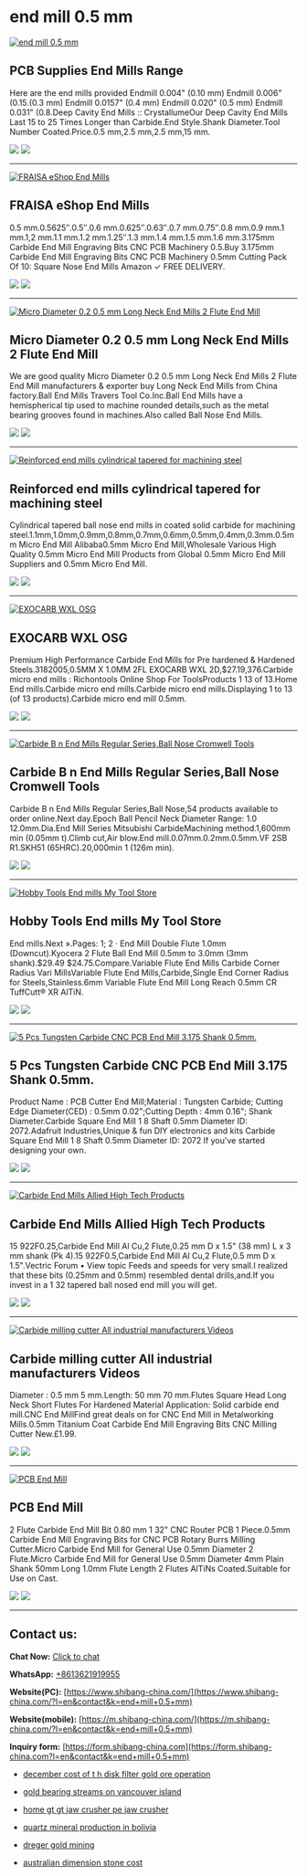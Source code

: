 # end mill 0.5 mm

<a href="https://swt.shibang-china.com/?l=en&img&k=end+mill+0.5+mm" target="_blank">![end mill 0.5 mm](http://static.shibang-china.com/all-800x300/551.jpg)</a>

## PCB Supplies End Mills Range
Here are the end mills provided Endmill 0.004&quot; (0.10 mm) Endmill 0.006&quot; (0.15.(0.3 mm) Endmill 0.0157&quot; (0.4 mm) Endmill 0.020&quot; (0.5 mm) Endmill 0.031&quot; (0.8.Deep Cavity End Mills :: CrystallumeOur Deep Cavity End Mills Last 15 to 25 Times Longer than Carbide.End Style.Shank Diameter.Tool Number Coated.Price.0.5 mm,2.5 mm,2.5 mm,15 mm.


<a href="https://whatsapp.shibangsoft.com/WhatsApp.php" target="_blank" title="WhatsApp">![](http://static.shibang-china.com/icon/whatsapp.png)</a> <a href="https://swt.shibang-china.com/?l=en&icon&k=end+mill+0.5+mm" target="_blank">![](http://static.shibang-china.com/icon/chat-en.png)</a>

---

<a href="https://swt.shibang-china.com/?l=en&img&k=end+mill+0.5+mm" target="_blank">![FRAISA eShop End Mills](http://static.shibang-china.com/all-800x300/636.jpg)</a>

## FRAISA eShop End Mills
0.5 mm.0.5625″.0.5″.0.6 mm.0.625″.0.63″.0.7 mm.0.75″.0.8 mm.0.9 mm.1 mm.1,2 mm.1.1 mm.1.2 mm.1.25″.1.3 mm.1.4 mm.1.5 mm.1.6 mm.3.175mm Carbide End Mill Engraving Bits CNC PCB Machinery 0.5.Buy 3.175mm Carbide End Mill Engraving Bits CNC PCB Machinery 0.5mm Cutting Pack Of 10: Square Nose End Mills Amazon ✓ FREE DELIVERY.


<a href="https://whatsapp.shibangsoft.com/WhatsApp.php" target="_blank" title="WhatsApp">![](http://static.shibang-china.com/icon/whatsapp.png)</a> <a href="https://swt.shibang-china.com/?l=en&icon&k=end+mill+0.5+mm" target="_blank">![](http://static.shibang-china.com/icon/chat-en.png)</a>

---

<a href="https://swt.shibang-china.com/?l=en&img&k=end+mill+0.5+mm" target="_blank">![Micro Diameter 0.2 0.5 mm Long Neck End Mills 2 Flute End Mill](http://static.shibang-china.com/all-800x300/204.jpg)</a>

## Micro Diameter 0.2 0.5 mm Long Neck End Mills 2 Flute End Mill
We are good quality Micro Diameter 0.2 0.5 mm Long Neck End Mills 2 Flute End Mill manufacturers &amp; exporter buy Long Neck End Mills from China factory.Ball End Mills Travers Tool Co.Inc.Ball End Mills have a hemispherical tip used to machine rounded details,such as the metal bearing grooves found in machines.Also called Ball Nose End Mills.


<a href="https://whatsapp.shibangsoft.com/WhatsApp.php" target="_blank" title="WhatsApp">![](http://static.shibang-china.com/icon/whatsapp.png)</a> <a href="https://swt.shibang-china.com/?l=en&icon&k=end+mill+0.5+mm" target="_blank">![](http://static.shibang-china.com/icon/chat-en.png)</a>

---

<a href="https://swt.shibang-china.com/?l=en&img&k=end+mill+0.5+mm" target="_blank">![Reinforced end mills cylindrical tapered for machining steel](http://static.shibang-china.com/all-800x300/1368.jpg)</a>

## Reinforced end mills cylindrical tapered for machining steel
Cylindrical tapered ball nose end mills in coated solid carbide for machining steel.1.1mm,1.0mm,0.9mm,0.8mm,0.7mm,0.6mm,0.5mm,0.4mm,0.3mm.0.5mm Micro End Mill Alibaba0.5mm Micro End Mill,Wholesale Various High Quality 0.5mm Micro End Mill Products from Global 0.5mm Micro End Mill Suppliers and 0.5mm Micro End Mill.


<a href="https://whatsapp.shibangsoft.com/WhatsApp.php" target="_blank" title="WhatsApp">![](http://static.shibang-china.com/icon/whatsapp.png)</a> <a href="https://swt.shibang-china.com/?l=en&icon&k=end+mill+0.5+mm" target="_blank">![](http://static.shibang-china.com/icon/chat-en.png)</a>

---

<a href="https://swt.shibang-china.com/?l=en&img&k=end+mill+0.5+mm" target="_blank">![EXOCARB WXL OSG](http://static.shibang-china.com/all-800x300/1307.jpg)</a>

## EXOCARB WXL OSG
Premium High Performance Carbide End Mills for Pre hardened &amp; Hardened Steels.3182005,0.5MM X 1.0MM 2FL EXOCARB WXL 2D,$27.19,376.Carbide micro end mills : Richontools Online Shop For ToolsProducts 1 13 of 13.Home End mills.Carbide micro end mills.Carbide micro end mills.Displaying 1 to 13 (of 13 products).Carbide micro end mill 0.5mm.


<a href="https://whatsapp.shibangsoft.com/WhatsApp.php" target="_blank" title="WhatsApp">![](http://static.shibang-china.com/icon/whatsapp.png)</a> <a href="https://swt.shibang-china.com/?l=en&icon&k=end+mill+0.5+mm" target="_blank">![](http://static.shibang-china.com/icon/chat-en.png)</a>

---

<a href="https://swt.shibang-china.com/?l=en&img&k=end+mill+0.5+mm" target="_blank">![Carbide B n End Mills Regular Series,Ball Nose Cromwell Tools](http://static.shibang-china.com/all-800x300/714.jpg)</a>

## Carbide B n End Mills Regular Series,Ball Nose Cromwell Tools
Carbide B n End Mills Regular Series,Ball Nose,54 products available to order online.Next day.Epoch Ball Pencil Neck Diameter Range: 1.0 12.0mm.Dia.End Mill Series Mitsubishi CarbideMachining method.1,600mm min (0.05mm t).Climb cut,Air blow.End mill.0.07mm.0.2mm.0.5mm.VF 2SB R1.SKH51 (65HRC).20,000min 1 (126m min).


<a href="https://whatsapp.shibangsoft.com/WhatsApp.php" target="_blank" title="WhatsApp">![](http://static.shibang-china.com/icon/whatsapp.png)</a> <a href="https://swt.shibang-china.com/?l=en&icon&k=end+mill+0.5+mm" target="_blank">![](http://static.shibang-china.com/icon/chat-en.png)</a>

---

<a href="https://swt.shibang-china.com/?l=en&img&k=end+mill+0.5+mm" target="_blank">![Hobby Tools End mills My Tool Store](http://static.shibang-china.com/all-800x300/1238.jpg)</a>

## Hobby Tools End mills My Tool Store
End mills.Next ».Pages: 1; 2 &middot; End Mill Double Flute 1.0mm (Downcut).Kyocera 2 Flute Ball End Mill 0.5mm to 3.0mm (3mm shank).$29.49 $24.75.Compare.Variable Flute End Mills Carbide Corner Radius Vari MillsVariable Flute End Mills,Carbide,Single End Corner Radius for Steels,Stainless.6mm Variable Flute End Mill Long Reach 0.5mm CR TuffCutt® XR AlTiN.


<a href="https://whatsapp.shibangsoft.com/WhatsApp.php" target="_blank" title="WhatsApp">![](http://static.shibang-china.com/icon/whatsapp.png)</a> <a href="https://swt.shibang-china.com/?l=en&icon&k=end+mill+0.5+mm" target="_blank">![](http://static.shibang-china.com/icon/chat-en.png)</a>

---

<a href="https://swt.shibang-china.com/?l=en&img&k=end+mill+0.5+mm" target="_blank">![5 Pcs Tungsten Carbide CNC PCB End Mill 3.175 Shank 0.5mm.](http://static.shibang-china.com/all-800x300/1489.jpg)</a>

## 5 Pcs Tungsten Carbide CNC PCB End Mill 3.175 Shank 0.5mm.
Product Name : PCB Cutter End Mill;Material : Tungsten Carbide; Cutting Edge Diameter(CED) : 0.5mm 0.02&quot;;Cutting Depth : 4mm 0.16&quot;; Shank Diameter.Carbide Square End Mill 1 8 Shaft 0.5mm Diameter ID: 2072.Adafruit Industries,Unique &amp; fun DIY electronics and kits Carbide Square End Mill 1 8 Shaft 0.5mm Diameter ID: 2072 If you&#39;ve started designing your own.


<a href="https://whatsapp.shibangsoft.com/WhatsApp.php" target="_blank" title="WhatsApp">![](http://static.shibang-china.com/icon/whatsapp.png)</a> <a href="https://swt.shibang-china.com/?l=en&icon&k=end+mill+0.5+mm" target="_blank">![](http://static.shibang-china.com/icon/chat-en.png)</a>

---

<a href="https://swt.shibang-china.com/?l=en&img&k=end+mill+0.5+mm" target="_blank">![Carbide End Mills Allied High Tech Products](http://static.shibang-china.com/all-800x300/535.jpg)</a>

## Carbide End Mills Allied High Tech Products
15 922F0.25,Carbide End Mill Al Cu,2 Flute,0.25 mm D x 1.5&quot; (38 mm) L x 3 mm shank (Pk 4).15 922F0.5,Carbide End Mill Al Cu,2 Flute,0.5 mm D x 1.5&quot;.Vectric Forum • View topic Feeds and speeds for very small.I realized that these bits (0.25mm and 0.5mm) resembled dental drills,and.If you invest in a 1 32 tapered ball nosed end mill you will get.


<a href="https://whatsapp.shibangsoft.com/WhatsApp.php" target="_blank" title="WhatsApp">![](http://static.shibang-china.com/icon/whatsapp.png)</a> <a href="https://swt.shibang-china.com/?l=en&icon&k=end+mill+0.5+mm" target="_blank">![](http://static.shibang-china.com/icon/chat-en.png)</a>

---

<a href="https://swt.shibang-china.com/?l=en&img&k=end+mill+0.5+mm" target="_blank">![Carbide milling cutter All industrial manufacturers Videos](http://static.shibang-china.com/all-800x300/1500.jpg)</a>

## Carbide milling cutter All industrial manufacturers Videos
Diameter : 0.5 mm 5 mm.Length: 50 mm 70 mm.Flutes Square Head Long Neck Short Flutes For Hardened Material Application: Solid carbide end mill.CNC End MillFind great deals on for CNC End Mill in Metalworking Mills.0.5mm Titanium Coat Carbide End Mill Engraving Bits CNC Milling Cutter New.£1.99.


<a href="https://whatsapp.shibangsoft.com/WhatsApp.php" target="_blank" title="WhatsApp">![](http://static.shibang-china.com/icon/whatsapp.png)</a> <a href="https://swt.shibang-china.com/?l=en&icon&k=end+mill+0.5+mm" target="_blank">![](http://static.shibang-china.com/icon/chat-en.png)</a>

---

<a href="https://swt.shibang-china.com/?l=en&img&k=end+mill+0.5+mm" target="_blank">![PCB End Mill](http://static.shibang-china.com/all-800x300/458.jpg)</a>

## PCB End Mill
2 Flute Carbide End Mill Bit 0.80 mm 1 32&quot; CNC Router PCB 1 Piece.0.5mm Carbide End Mill Engraving Bits for CNC PCB Rotary Burrs Milling Cutter.Micro Carbide End Mill for General Use 0.5mm Diameter 2 Flute.Micro Carbide End Mill for General Use 0.5mm Diameter 4mm Plain Shank 50mm Long 1.0mm Flute Length 2 Flutes AlTiNs Coated.Suitable for Use on Cast.


<a href="https://whatsapp.shibangsoft.com/WhatsApp.php" target="_blank" title="WhatsApp">![](http://static.shibang-china.com/icon/whatsapp.png)</a> <a href="https://swt.shibang-china.com/?l=en&icon&k=end+mill+0.5+mm" target="_blank">![](http://static.shibang-china.com/icon/chat-en.png)</a>

---
## Contact us:

**Chat Now:** [Click to chat](https://swt.shibang-china.com?l=en&contact&k=end+mill+0.5+mm)

**WhatsApp:**  [+8613621919955](https://whatsapp.shibangsoft.com/WhatsApp.php)

**Website(PC):** [https://www.shibang-china.com/](https://www.shibang-china.com/?l=en&contact&k=end+mill+0.5+mm)

**Website(mobile):** [https://m.shibang-china.com/](https://m.shibang-china.com/?l=en&contact&k=end+mill+0.5+mm)

**Inquiry form:** [https://form.shibang-china.com](https://form.shibang-china.com?l=en&contact&k=end+mill+0.5+mm)

* [december cost of t h disk filter gold ore operation](../137/december%20cost%20of%20t%20h%20disk%20filter%20gold%20ore%20operation.md)

* [gold bearing streams on vancouver island](../133/gold%20bearing%20streams%20on%20vancouver%20island.md)

* [home gt gt jaw crusher pe jaw crusher](../137/home%20gt%20gt%20jaw%20crusher%20pe%20jaw%20crusher.md)

* [quartz mineral production in bolivia](../139/quartz%20mineral%20production%20in%20bolivia.md)

* [dreger gold mining](../128/dreger%20gold%20mining.md)

* [australian dimension stone cost](../140/australian%20dimension%20stone%20cost.md)